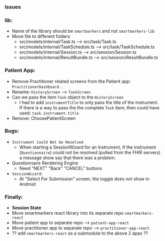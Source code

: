 ### Issues


### lib: 

- Name of the library should be `smartmarkers` and not `smartmarkers-lib`
- Move file to different folders
    - src/models/internal/Task.ts --> src/task/Task.ts
    - src/models/internal/TaskSchedule.ts --> src/task/TaskSchedule.ts
    - src/models/internal/Session.ts --> src/session/Session.ts
    - src/models/internal/ResultBundle.ts --> src/session/ResultBundle.ts

### Patient App:

- Remove Practitioner related screens from the Patient app: `PractitionerDashboard..`
- Rename: `HistoryScreen` --> `TaskScreen`
- Can we pass the item `Task` object to the `HistoryScreen`
    - I had to add `instrumentTitle` to only pass the title of the instrument. If there is a way to pass the the complete `Task` item; then could have used: `task.instrument.title`
- Remove: ChoosePatientScreen


### Bugs:

- `Instrument Could Not be Resolved`
    - When starting a SessionWizard for an Instrument, if the instrument (`Questionnaire`) could not be resolved (pulled from the FHIR servers) a message show say that there was a problem. 
- Questionnaire Rendering Engine
    - Need "NEXT" "Back" "CANCEL" buttons
- `SessionWizard`:
    - At "Select For Submission" screen, the toggle does not show in Android
 


### Finally:


- __Session State__
- Move smartmarkers react library into its separate repo `smartmarkers-react`
- Move patient app to separate repo --> `patient-app-react`
- Move practitioner app to separate repo --> `practitioner-app-react`
- ?? add `smartmarkers-react` as a submodule to the above 2 apps ??
